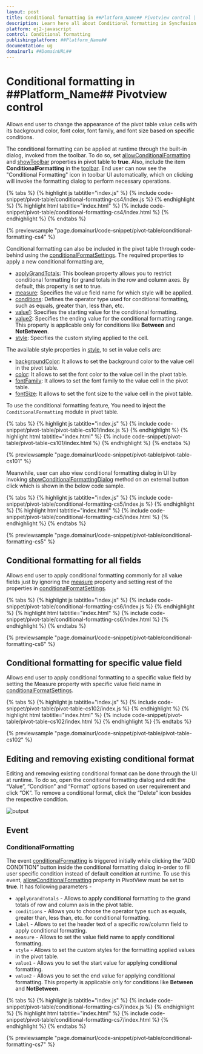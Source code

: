 ```yaml
---
layout: post
title: Conditional formatting in ##Platform_Name## Pivotview control | Syncfusion
description: Learn here all about Conditional formatting in Syncfusion ##Platform_Name## Pivotview control of Syncfusion Essential JS 2 and more.
platform: ej2-javascript
control: Conditional formatting 
publishingplatform: ##Platform_Name##
documentation: ug
domainurl: ##DomainURL##
---
```


# Conditional formatting in ##Platform_Name## Pivotview control

Allows end user to change the appearance of the pivot table value cells with its background color, font color, font family, and font size based on specific conditions.

The conditional formatting can be applied at runtime through the built-in dialog, invoked from the toolbar. To do so, set [allowConditionalFormatting](https://ej2.syncfusion.com/javascript/documentation/api/pivotview/#allowconditionalformatting) and [showToolbar](https://ej2.syncfusion.com/javascript/documentation/api/pivotview/#showToolbar) properties in pivot table to **true**. Also, include the item **ConditionalFormatting** in the [toolbar](https://ej2.syncfusion.com/javascript/documentation/api/pivotview/#toolbar). End user can now see the "Conditional Formatting" icon in toolbar UI automatically, which on clicking will invoke the formatting dialog to perform necessary operations.

{% tabs %}
{% highlight js tabtitle="index.js" %}
{% include code-snippet/pivot-table/conditional-formatting-cs4/index.js %}
{% endhighlight %}
{% highlight html tabtitle="index.html" %}
{% include code-snippet/pivot-table/conditional-formatting-cs4/index.html %}
{% endhighlight %}
{% endtabs %}
        
{% previewsample "page.domainurl/code-snippet/pivot-table/conditional-formatting-cs4" %}

Conditional formatting can also be included in the pivot table through code-behind using the [conditionalFormatSettings](https://ej2.syncfusion.com/javascript/documentation/api/pivotview/conditionalFormatSettingsModel/). The required properties to apply a new conditional formatting are,

* [applyGrandTotals](https://ej2.syncfusion.com/javascript/documentation/api/pivotview/conditionalFormatSettingsModel/#applygrandtotals): This boolean property allows you to restrict conditional formatting for grand totals in the row and column axes. By default, this property is set to true.
* [measure](https://ej2.syncfusion.com/javascript/documentation/api/pivotview/conditionalFormatSettingsModel/#measure): Specifies the value field name for which style will be applied.
* [conditions](https://ej2.syncfusion.com/javascript/documentation/api/pivotview/conditionalFormatSettingsModel/#conditions): Defines the operator type used for conditional formatting, such as equals, greater than, less than, etc.
* [value1](https://ej2.syncfusion.com/javascript/documentation/api/pivotview/conditionalFormatSettingsModel/#value1): Specifies the starting value for the conditional formatting.
* [value2](https://ej2.syncfusion.com/javascript/documentation/api/pivotview/conditionalFormatSettingsModel/#value2.html): Specifies the ending value for the conditional formatting range. This property is applicable only for conditions like **Between** and **NotBetween**.
* [style](https://ej2.syncfusion.com/javascript/documentation/api/pivotview/conditionalFormatSettingsModel/#style): Specifies the custom styling applied to the cell.

The available style properties in [style](https://ej2.syncfusion.com/javascript/documentation/api/pivotview/style/), to set in value cells are:

* [backgroundColor](https://ej2.syncfusion.com/javascript/documentation/api/pivotview/style/#backgroundcolor): It allows to set the background color to the value cell in the pivot table.
* [color](https://ej2.syncfusion.com/javascript/documentation/api/pivotview/style/#color): It allows to set the font color to the value cell in the pivot table.
* [fontFamily](https://ej2.syncfusion.com/javascript/documentation/api/pivotview/style/#fontfamily): It allows to set the font family to the value cell in the pivot table.
* [fontSize](https://ej2.syncfusion.com/javascript/documentation/api/pivotview/style/#fontsize): It allows to set the font size to the value cell in the pivot table.

To use the conditional formatting feature, You need to inject the `ConditionalFormatting` module in pivot table.

{% tabs %}
{% highlight js tabtitle="index.js" %}
{% include code-snippet/pivot-table/pivot-table-cs101/index.js %}
{% endhighlight %}
{% highlight html tabtitle="index.html" %}
{% include code-snippet/pivot-table/pivot-table-cs101/index.html %}
{% endhighlight %}
{% endtabs %}
        
{% previewsample "page.domainurl/code-snippet/pivot-table/pivot-table-cs101" %}

Meanwhile, user can also view conditional formatting dialog in UI by invoking [showConditionalFormattingDialog](https://ej2.syncfusion.com/javascript/documentation/api/pivotview/#showconditionalformattingdialog) method on an external button click which is shown in the below code sample.

{% tabs %}
{% highlight js tabtitle="index.js" %}
{% include code-snippet/pivot-table/conditional-formatting-cs5/index.js %}
{% endhighlight %}
{% highlight html tabtitle="index.html" %}
{% include code-snippet/pivot-table/conditional-formatting-cs5/index.html %}
{% endhighlight %}
{% endtabs %}
        
{% previewsample "page.domainurl/code-snippet/pivot-table/conditional-formatting-cs5" %}

## Conditional formatting for all fields

Allows end user to apply conditional formatting commonly for all value fields just by ignoring the [measure](https://ej2.syncfusion.com/javascript/documentation/api/pivotview/conditionalFormatSettingsModel/#measure) property and setting rest of the properties in [conditionalFormatSettings](https://ej2.syncfusion.com/javascript/documentation/api/pivotview/conditionalFormatSettingsModel/).

{% tabs %}
{% highlight js tabtitle="index.js" %}
{% include code-snippet/pivot-table/conditional-formatting-cs6/index.js %}
{% endhighlight %}
{% highlight html tabtitle="index.html" %}
{% include code-snippet/pivot-table/conditional-formatting-cs6/index.html %}
{% endhighlight %}
{% endtabs %}
        
{% previewsample "page.domainurl/code-snippet/pivot-table/conditional-formatting-cs6" %}

## Conditional formatting for specific value field

Allows end user to apply conditional formatting to a specific value field by setting the Measure property with specific value field name in [conditionalFormatSettings](https://ej2.syncfusion.com/javascript/documentation/api/pivotview/conditionalFormatSettingsModel/).

{% tabs %}
{% highlight js tabtitle="index.js" %}
{% include code-snippet/pivot-table/pivot-table-cs102/index.js %}
{% endhighlight %}
{% highlight html tabtitle="index.html" %}
{% include code-snippet/pivot-table/pivot-table-cs102/index.html %}
{% endhighlight %}
{% endtabs %}
        
{% previewsample "page.domainurl/code-snippet/pivot-table/pivot-table-cs102" %}

## Editing and removing existing conditional format

Editing and removing existing conditional format can be done through the UI at runtime. To do so, open the conditional formatting dialog and edit the “Value”, “Condition” and “Format” options based on user requirement and click “OK”. To remove a conditional format, click the “Delete” icon besides the respective condition.

![output](images/cformatting_remove.png)

## Event

### ConditionalFormatting

The event [conditionalFormatting](https://ej2.syncfusion.com/javascript/documentation/api/pivotview/#conditionalformatting) is triggered initially while clicking the “ADD CONDITION” button inside the conditional formatting dialog in-order to fill user specific condition instead of default condition at runtime. To use this event, [allowConditionalFormatting](https://ej2.syncfusion.com/javascript/documentation/api/pivotview/#allowconditionalformatting) property in PivotView must be set to **true**. It has following parameters -

* `applyGrandTotals` - Allows to apply conditional formatting to the grand totals of row and column axis in the pivot table.
* `conditions` - Allows you to choose the operator type such as equals, greater than, less than, etc. for conditional formatting.
* `label` - Allows to set the header text of a specific row/column field to apply conditional formatting.
* `measure` - Allows to set the value field name to apply conditional formatting.
* `style` - Allows to set the custom styles for the formatting applied values in the pivot table.
* `value1` - Allows you to set the start value for applying conditional formatting.
* `value2` - Allows you to set the end value for applying conditional formatting. This property is applicable only for conditions like **Between** and **NotBetween**.

{% tabs %}
{% highlight js tabtitle="index.js" %}
{% include code-snippet/pivot-table/conditional-formatting-cs7/index.js %}
{% endhighlight %}
{% highlight html tabtitle="index.html" %}
{% include code-snippet/pivot-table/conditional-formatting-cs7/index.html %}
{% endhighlight %}
{% endtabs %}
        
{% previewsample "page.domainurl/code-snippet/pivot-table/conditional-formatting-cs7" %}